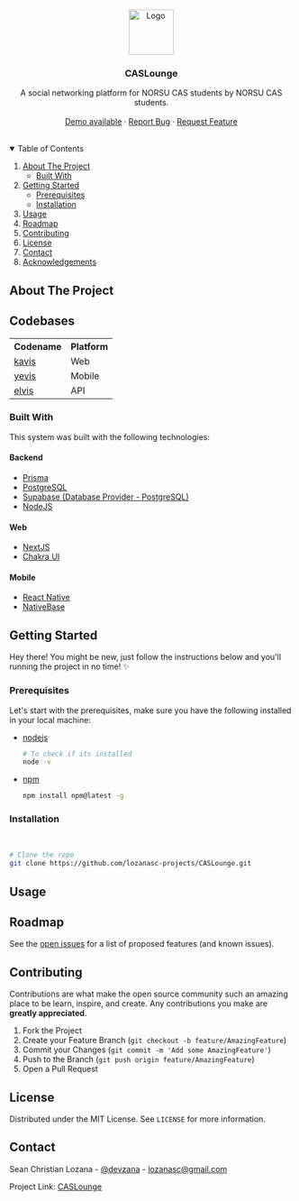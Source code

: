 <!-- PROJECT LOGO -->
<br />
<p align="center">
  <a href="https://github.com/lozanasc-projects/CASLounge">
    <img src="https://avatars.githubusercontent.com/u/109709209?s=400&u=3523f01091e26a7f90fbcd28a6e217491b042670&v=4" alt="Logo" height="80">
  </a>

  <h3 align="center">CASLounge</h3>

  <p align="center">
    A social networking platform for NORSU CAS students by NORSU CAS students.
    <br />
    <br />
    <a href="https://www.caslounge.ml">Demo available</a>
    ·
    <a href="https://github.com/lozanasc-projects/CASLounge/issues">Report Bug</a>
    ·
    <a href="https://github.com/lozanasc-projects/CASLounge/issues">Request Feature</a>
  </p>
</p>
<br/>

<!-- TABLE OF CONTENTS -->
<details open="open">
  <summary>Table of Contents</summary>
  <ol>
    <li>
      <a href="#about-the-project">About The Project</a>
      <ul>
        <li><a href="#built-with">Built With</a></li>
      </ul>
    </li>
    <li>
      <a href="#getting-started">Getting Started</a>
      <ul>
        <li><a href="#prerequisites">Prerequisites</a></li>
        <li><a href="#installation">Installation</a></li>
      </ul>
    </li>
    <li><a href="#usage">Usage</a></li>
    <li><a href="#roadmap">Roadmap</a></li>
    <li><a href="#contributing">Contributing</a></li>
    <li><a href="#license">License</a></li>
    <li><a href="#contact">Contact</a></li>
    <li><a href="#acknowledgements">Acknowledgements</a></li>
  </ol>
</details>

<!-- ABOUT THE PROJECT -->
## About The Project

<!-- ![Product Name Screen Shot](samples/Sample.png)   -->

## Codebases

<table>
  <tr>
    <th>
      Codename
    </th>
    <th>
      Platform
    </th>
  <tr/>
  <tr>
    <td>
      <a href="https://github.com/CASLounge/kavis">kavis</a>
    </td>
    <td>
      Web
    </td>
  </tr>
  <tr>
    <td>
      <a href="https://github.com/CASLounge/yevis">yevis</a>
    </td>
    <td>
      Mobile
    </td>
  </tr>
  <tr>
    <td>
      <a href="https://github.com/CASLounge/elvis">elvis</a>
    </td>
    <td>
      API
    </td>
  </tr>
</table>

### Built With

This system was built with the following technologies:  

#### Backend

* [Prisma](https://www.prisma.io/)
* [PostgreSQL](https://www.postgresql.org/)
* [Supabase (Database Provider - PostgreSQL)](https://supabase.com/docs/)
* [NodeJS](https://nodejs.dev/)  

#### Web

* [NextJS](https://nextjs.org/)
* [Chakra UI](https://chakra-ui.com/)

#### Mobile

* [React Native](https://reactnative.dev/)
* [NativeBase](https://nativebase.io/)

<!-- GETTING STARTED -->
## Getting Started

Hey there! You might be new, just follow the instructions below and you'll running the project in no time! ✨

### Prerequisites

Let's start with the prerequisites, make sure you have the following installed in your local machine:  

* [nodejs](https://nodejs.org/en/)

  ```sh
  # To check if its installed
  node -v
  ```  

* [npm](https://nodejs.org/en/)

  ```sh
  npm install npm@latest -g
  ```  

### Installation  

<br/>

   ```sh
   # Clone the repo
   git clone https://github.com/lozanasc-projects/CASLounge.git
   ```  

<!-- USAGE EXAMPLES -->
## Usage

<!-- ROADMAP -->
## Roadmap

See the [open issues](https://github.com/lozanasc-projects/CASLounge/issues) for a list of proposed features (and known issues).

<!-- CONTRIBUTING -->
## Contributing

Contributions are what make the open source community such an amazing place to be learn, inspire, and create. Any contributions you make are **greatly appreciated**.

1. Fork the Project
2. Create your Feature Branch (`git checkout -b feature/AmazingFeature`)
3. Commit your Changes (`git commit -m 'Add some AmazingFeature'`)
4. Push to the Branch (`git push origin feature/AmazingFeature`)
5. Open a Pull Request

<!-- LICENSE -->
## License

Distributed under the MIT License. See `LICENSE` for more information.

<!-- CONTACT -->
## Contact

Sean Christian Lozana - [@devzana](https://twitter.com/devzana) - lozanasc@gmail.com

Project Link: [CASLounge](https://github.com/lozanasc-projects/CASLounge)
